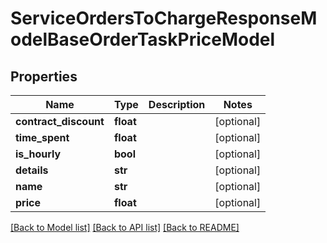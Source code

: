 # ServiceOrdersToChargeResponseModelBaseOrderTaskPriceModel

## Properties
Name | Type | Description | Notes
------------ | ------------- | ------------- | -------------
**contract_discount** | **float** |  | [optional] 
**time_spent** | **float** |  | [optional] 
**is_hourly** | **bool** |  | [optional] 
**details** | **str** |  | [optional] 
**name** | **str** |  | [optional] 
**price** | **float** |  | [optional] 

[[Back to Model list]](../README.md#documentation-for-models) [[Back to API list]](../README.md#documentation-for-api-endpoints) [[Back to README]](../README.md)


